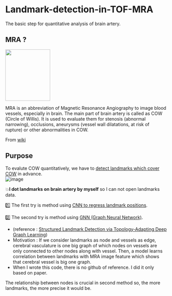 # Landmark-detection-in-TOF-MRA
The basic step for quantitative analysis of brain artery.

## MRA ?
<img src="https://github.com/9B8DY6/Landmark-detection-in-TOF-MRA/assets/67573223/c48866f1-f6a5-4936-a9eb-06c12c1eab50" width=140, height=160>

MRA is an abbreviation of Magnetic Resonance Angiography to image blood vessels, especially in brain. 
The main part of brain artery is called as COW (Circle of Willis). 
It is used to evaluate them for stenosis (abnormal narrowing), occlusions, aneurysms (vessel wall dilatations, at risk of rupture) or other abnormalities in COW. 

From [wiki](https://en.wikipedia.org/wiki/Magnetic_resonance_angiography)

## Purpose
To evalute COW quantitatively, we have to <ins>detect landmarks which cover COW</ins> in advance.  
![image](https://github.com/9B8DY6/Landmark-detection-in-TOF-MRA/assets/67573223/03e903db-de13-4ad4-a7d7-2e5023d3e1a6)

💥**I dot landmarks on brain artery by myself** so I can not open landmarks data.

1️⃣ The first try is method using [CNN to regress landmark positions](https://github.com/9B8DY6/Landmark-detection-in-TOF-MRA/blob/main/mip_axial_for_CNN.ipynb).

2️⃣ The second try is method using [GNN (Graph Neural Network)](https://github.com/9B8DY6/Landmark-detection-in-TOF-MRA/blob/main/GNN_implementation.ipynb).
 - (reference : [Structured Landmark Detection via Topology-Adapting Deep Graph Learning](https://arxiv.org/abs/2004.08190))
 - Motivation : If we consider landmarks as node and vessels as edge, cerebral vasculature is one big graph of which nodes on vessels are only connected to other nodes along with vessel. Then, a model learns correlation between landmarks with MRA image feature which shows that cerebral vessel is big one graph. 
 - When I wrote this code, there is no github of reference. I did it only based on paper. 

The relationship between nodes is crucial in second method so, the more landmarks, the more precise it would be. 
